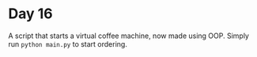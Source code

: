 # Day 16
A script that starts a virtual coffee machine, now made using OOP.
Simply run `python main.py` to start ordering. 